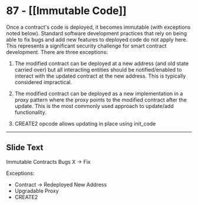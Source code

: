 # 87 - [[Immutable Code]]

Once a contract's code is deployed, it becomes immutable (with exceptions noted below). Standard software development practices that rely on being able to fix bugs and add new features to deployed code do not apply here. This represents a significant security challenge for smart contract development. There are three exceptions:

1.  The modified contract can be deployed at a new address (and old state carried over) but all interacting entities should be notified/enabled to interact with the updated contract at the new address. This is typically considered impractical.
    
2.  The modified contract can be deployed as a new implementation in a proxy pattern where the proxy points to the modified contract after the update. This is the most commonly used approach to update/add functionality.
    
3.  CREATE2 opcode allows updating in place using init_code

___
## Slide Text
Immutable Contracts
Bugs X ->  Fix

Exceptions:
- Contract -> Redeployed New Address
- Upgradable Proxy
- CREATE2

 

